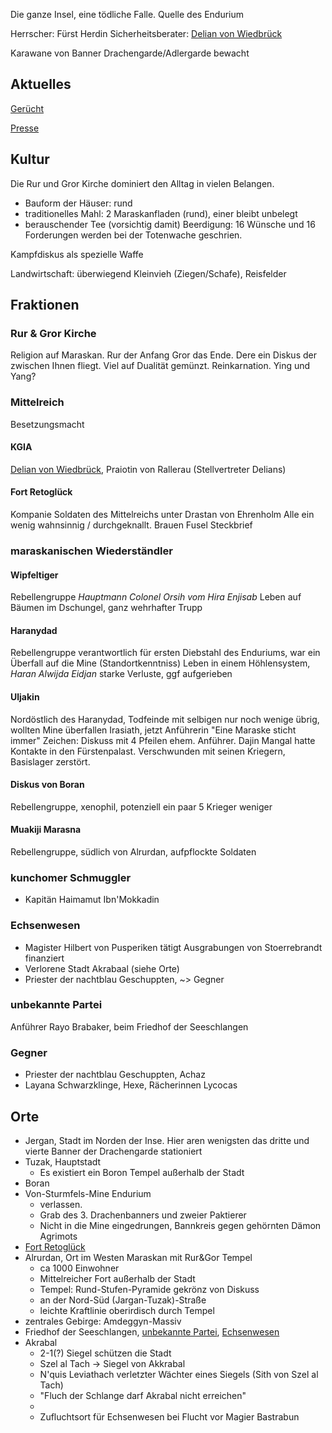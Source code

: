 Die ganze Insel, eine tödliche Falle.
Quelle des Endurium

Herrscher: Fürst Herdin
Sicherheitsberater: [Delian von Wiedbrück](Personen.md#Delian%20von%20Wiedbrück)

Karawane von Banner Drachengarde/Adlergarde bewacht 

## Aktuelles

[Gerücht](Pforte%20des%20Grauens/Gerüchte%20und%20Nachrichten.md#rumormaraskan)

[Presse](Pforte%20des%20Grauens/Gerüchte%20und%20Nachrichten.md#newsmaraskan)

## Kultur
Die Rur und Gror Kirche dominiert den Alltag in vielen Belangen. 
* Bauform der Häuser: rund
* traditionelles Mahl: 2 Maraskanfladen (rund), einer bleibt unbelegt
* berauschender Tee (vorsichtig damit)
Beerdigung: 16 Wünsche und 16 Forderungen werden bei der Totenwache geschrien.

Kampfdiskus als spezielle Waffe

Landwirtschaft: überwiegend Kleinvieh (Ziegen/Schafe), Reisfelder

## Fraktionen

### Rur & Gror Kirche
Religion auf Maraskan. Rur der Anfang Gror das Ende. Dere ein Diskus der zwischen Ihnen fliegt. Viel auf Dualität gemünzt. Reinkarnation. Ying und Yang?
### Mittelreich
Besetzungsmacht
#### KGIA
[Delian von Wiedbrück](Personen.md#Delian%20von%20Wiedbrück), Praiotin von Rallerau (Stellvertreter Delians)
#### Fort Retoglück
Kompanie Soldaten des Mittelreichs unter Drastan von Ehrenholm
Alle ein wenig wahnsinnig / durchgeknallt.
Brauen Fusel
Steckbrief



### maraskanischen Wiederständler
#### Wipfeltiger
Rebellengruppe
_Hauptmann Colonel Orsih vom Hira_
_Enjisab_
Leben auf Bäumen im Dschungel, ganz wehrhafter Trupp
#### Haranydad
Rebellengruppe
verantwortlich für ersten Diebstahl des Enduriums, war ein Überfall auf die Mine (Standortkenntniss)
Leben in einem Höhlensystem, 
*Haran*
*Alwijda*
*Eidjan*
starke Verluste, ggf aufgerieben
#### Uljakin
Nordöstlich des Haranydad, Todfeinde mit selbigen
nur noch wenige übrig, wollten Mine überfallen
Irasiath, jetzt Anführerin
"Eine Maraske sticht immer"
Zeichen: Diskuss mit 4 Pfeilen
ehem. Anführer. Dajin Mangal
hatte Kontakte in den Fürstenpalast. Verschwunden mit seinen Kriegern, Basislager zerstört.

#### Diskus von Boran
Rebellengruppe, xenophil, potenziell ein paar 5 Krieger weniger
#### Muakiji Marasna
Rebellengruppe, südlich von Alrurdan, aufpflockte Soldaten
### kunchomer Schmuggler
 * Kapitän Haimamut Ibn'Mokkadin
### Echsenwesen
* Magister Hilbert von Pusperiken tätigt Ausgrabungen von Stoerrebrandt finanziert
* Verlorene Stadt Akrabaal (siehe Orte)
* Priester der nachtblau Geschuppten, ~> Gegner
### unbekannte Partei
Anführer Rayo Brabaker, beim Friedhof der Seeschlangen

### Gegner
* Priester der nachtblau Geschuppten, Achaz
* Layana Schwarzklinge, Hexe, Rächerinnen Lycocas



## Orte
* Jergan, Stadt im Norden der Inse. Hier aren wenigsten das dritte und vierte Banner der Drachengarde stationiert
* Tuzak, Hauptstadt
	* Es existiert ein Boron Tempel außerhalb der Stadt
* Boran
* Von-Sturmfels-Mine Endurium
	* verlassen.
	* Grab des 3. Drachenbanners und zweier Paktierer
	* Nicht in die Mine eingedrungen, Bannkreis gegen gehörnten Dämon Agrimots
* [Fort Retoglück](Pforte%20des%20Grauens/Maraskan.md#Fort%20Retoglück)
* Alrurdan, Ort im Westen Maraskan mit Rur&Gor Tempel
	* ca 1000 Einwohner
	* Mittelreicher Fort außerhalb der Stadt
	* Tempel: Rund-Stufen-Pyramide gekrönz von Diskuss
	* an der Nord-Süd (Jargan-Tuzak)-Straße
	* leichte Kraftlinie oberirdisch durch Tempel
* zentrales Gebirge: Amdeggyn-Massiv
* Friedhof der Seeschlangen, [unbekannte Partei](Pforte%20des%20Grauens/Maraskan.md#unbekannte%20Partei), [Echsenwesen](Pforte%20des%20Grauens/Maraskan.md#Echsenwesen)
* Akrabal
	* 2-1(?) Siegel schützen die Stadt 
	* Szel al Tach -> Siegel von Akkrabal
	* N'quis Leviathach verletzter Wächter eines Siegels (Sith von Szel al Tach)
	* "Fluch der Schlange darf Akrabal nicht erreichen"
	* 
	* Zufluchtsort für Echsenwesen bei Flucht vor Magier Bastrabun  

